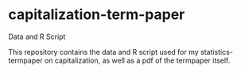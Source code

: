 # capitalization-term-paper
Data and R Script

This repository contains the data and R script used for my statistics-termpaper on capitalization, as well as a pdf of the termpaper itself.
